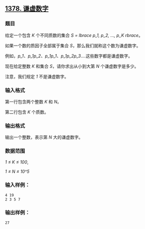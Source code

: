 ## [1378. 谦虚数字](https://www.acwing.com/problem/content/1380/)

### 题目

给定一个包含 *K* 个不同质数的集合 *S = lbrace p_1, p_2, …, p_K rbrace*。

如果一个数的质因子全部属于集合 *S*，那么我们就称这个数为谦虚数字。

例如，*p_1、p_1p_2、p_1p_1、p_1p_2p_3*....这些数字都是谦虚数字。

现在给定整数 *K* 和集合 *S*，请你求出从小到大第 *N* 个谦虚数字是多少。

注意，我们规定 *1* 不是谦虚数字。

### 输入格式

第一行包含两个整数 *K* 和 *N*。

第二行包含 *K* 个质数。

### 输出格式

输出一个整数，表示第 *N* 大的谦虚数字。

### 数据范围

*1 ≤ K ≤ 100*,

*1 ≤ N ≤ 10^5*

### 输入样例：

```
4 19
2 3 5 7
```

### 输出样例：

```
27
```
